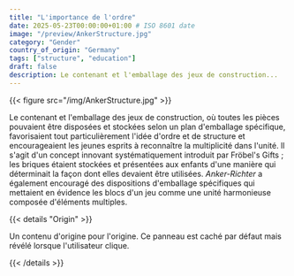 ```yaml
---
title: "L'importance de l'ordre"
date: 2025-05-23T00:00:00+01:00 # ISO 8601 date
image: "/preview/AnkerStructure.jpg"
category: "Gender"
country_of_origin: "Germany"
tags: ["structure", "education"]
draft: false
description: Le contenant et l'emballage des jeux de construction...
---
```




{{< figure src="/img/AnkerStructure.jpg" >}}

Le contenant et l'emballage des jeux de construction, où toutes les pièces pouvaient être disposées et stockées selon un plan d'emballage spécifique, favorisaient tout particulièrement l'idée d'ordre et de structure et encourageaient les jeunes esprits à reconnaître la multiplicité dans l'unité. Il s'agit d'un concept innovant systématiquement introduit par Fröbel's Gifts ; les briques étaient stockées et présentées aux enfants d'une manière qui déterminait la façon dont elles devaient être utilisées. *Anker-Richter* a également encouragé des dispositions d'emballage spécifiques qui mettaient en évidence les blocs d'un jeu comme une unité harmonieuse composée d'éléments multiples.

{{< details "Origin" >}}

Un contenu d'origine pour l'origine. Ce panneau est caché par défaut mais révélé lorsque l'utilisateur clique.

{{< /details >}}


